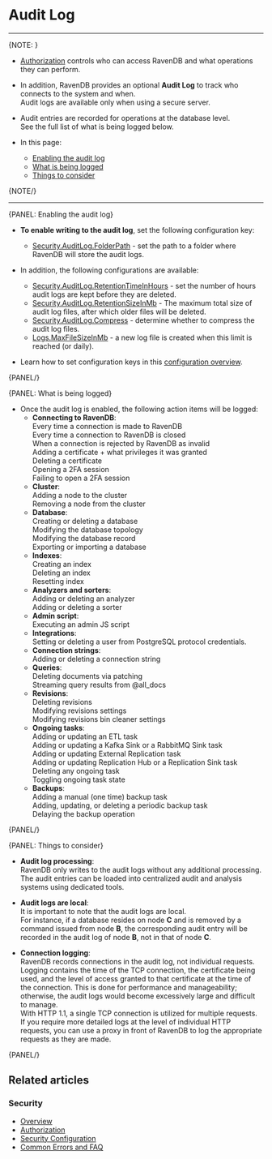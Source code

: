 # Audit Log
---

{NOTE: }

* [Authorization](../../../server/security/authorization/security-clearance-and-permissions) controls who can access RavenDB and what operations they can perform.

* In addition, RavenDB provides an optional **Audit Log** to track who connects to the system and when.  
  Audit logs are available only when using a secure server.

* Audit entries are recorded for operations at the database level.  
  See the full list of what is being logged below.

* In this page:
  * [Enabling the audit log](../../../server/security/audit-log/audit-log#enabling-the-audit-log)
  * [What is being logged](../../../server/security/audit-log/audit-log#what-is-being-logged)
  * [Things to consider](../../../server/security/audit-log/audit-log#things-to-consider)

{NOTE/}

---

{PANEL: Enabling the audit log}

* **To enable writing to the audit log**, set the following configuration key: 
  * [Security.AuditLog.FolderPath](../../../server/configuration/security-configuration#security.auditlog.folderpath) - set the path to a folder where RavenDB will store the audit logs.

* In addition, the following configurations are available:
  * [Security.AuditLog.RetentionTimeInHours](../../../server/configuration/security-configuration#security.auditlog.retentiontimeinhourssecurity.auditlog.retentiontimeinhrs) - set the number of hours audit logs are kept before they are deleted.
  * [Security.AuditLog.RetentionSizeInMb](../../../server/configuration/security-configuration#security.auditlog.retentionsizeinmb) - The maximum total size of audit log files, after which older files will be deleted.
  * [Security.AuditLog.Compress](../../../server/configuration/security-configuration#security.auditlog.compress) - determine whether to compress the audit log files.
  * [Logs.MaxFileSizeInMb](../../../server/configuration/logs-configuration#logs.maxfilesizeinmb) - a new log file is created when this limit is reached (or daily). 

* Learn how to set configuration keys in this [configuration overview](../../../server/configuration/configuration-options).

{PANEL/}

{PANEL: What is being logged}

* Once the audit log is enabled, the following action items will be logged:  
  * **Connecting to RavenDB**:  
    Every time a connection is made to RavenDB  
    Every time a connection to RavenDB is closed  
    When a connection is rejected by RavenDB as invalid  
    Adding a certificate + what privileges it was granted  
    Deleting a certificate  
    Opening a 2FA session  
    Failing to open a 2FA session  
  * **Cluster**:  
    Adding a node to the cluster  
    Removing a node from the cluster  
  * **Database**:  
    Creating or deleting a database  
    Modifying the database topology  
    Modifying the database record  
    Exporting or importing a database  
  * **Indexes**:  
    Creating an index  
    Deleting an index  
    Resetting index  
  * **Analyzers and sorters**:  
    Adding or deleting an analyzer  
    Adding or deleting a sorter  
  * **Admin script**:  
    Executing an admin JS script  
  * **Integrations**:  
    Setting or deleting a user from PostgreSQL protocol credentials.
  * **Connection strings**:  
    Adding or deleting a connection string  
  * **Queries**:  
    Deleting documents via patching  
    Streaming query results from @all_docs  
  * **Revisions**:  
    Deleting revisions  
    Modifying revisions settings  
    Modifying revisions bin cleaner settings  
  * **Ongoing tasks**:  
    Adding or updating an ETL task  
    Adding or updating a Kafka Sink or a RabbitMQ Sink task  
    Adding or updating External Replication task   
    Adding or updating Replication Hub or a Replication Sink task  
    Deleting any ongoing task   
    Toggling ongoing task state  
  * **Backups**:  
    Adding a manual (one time) backup task  
    Adding, updating, or deleting a periodic backup task  
    Delaying the backup operation  

{PANEL/}

{PANEL: Things to consider}

* **Audit log processing**:  
  RavenDB only writes to the audit logs without any additional processing.  
  The audit entries can be loaded into centralized audit and analysis systems using dedicated tools.

* **Audit logs are local**:  
  It is important to note that the audit logs are local.  
  For instance, if a database resides on node **C** and is removed by a command issued from node **B**,
  the corresponding audit entry will be recorded in the audit log of node **B**, not in that of node **C**.

* **Connection logging**:  
  RavenDB records connections in the audit log, not individual requests.
  Logging contains the time of the TCP connection, the certificate being used, and the level of access granted to that certificate at the time of the connection.
  This is done for performance and manageability; otherwise, the audit logs would become excessively large and difficult to manage.  
  With HTTP 1.1, a single TCP connection is utilized for multiple requests.  
  If you require more detailed logs at the level of individual HTTP requests, you can use a proxy in front of RavenDB to log the appropriate requests as they are made.

{PANEL/}

## Related articles

### Security

- [Overview](../../../server/security/overview)
- [Authorization](../../../server/security/authorization/security-clearance-and-permissions)
- [Security Configuration](../../../server/configuration/security-configuration)
- [Common Errors and FAQ](../../../server/security/common-errors-and-faq)
